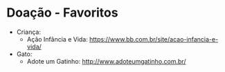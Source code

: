 # Doação - Favoritos
- Criança:
  - Ação Infância e Vida: <https://www.bb.com.br/site/acao-infancia-e-vida/>
- Gato:
  - Adote um Gatinho: <http://www.adoteumgatinho.com.br/>
